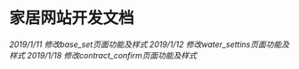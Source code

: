 # 家居网站开发文档
*2019/1/11 修改base_set页面功能及样式*
*2019/1/12 修改water_settins页面功能及样式*
*2019/1/18 修改contract_confirm页面功能及样式*